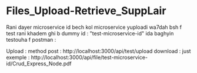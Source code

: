 # Files_Upload-Retrieve_SuppLair

Rani dayer microservice id bech kol microservice yuploadi wa7dah bsh f test rani khadem ghi b dummy id : "test-microservice-id"
ida baghyin testouha f postman : 

Upload : method post : http://localhost:3000/api/test/upload
download : just exemple  : http://localhost:3000/api/file/test-microservice-id/Crud_Express_Node.pdf
